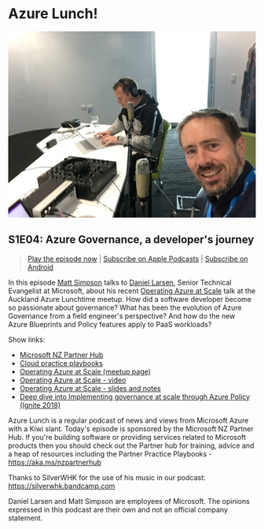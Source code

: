 # Azure Lunch!

![Matt Simpson and Daniel Larsen recording a podcast](./s1e04_512.jpg)

## S1E04: Azure Governance, a developer's journey

> [Play the episode now](https://azurelunchnz.azureedge.net/podcasts/azure-lunch-s1e04.mp3) |
> [Subscribe on Apple Podcasts](https://itunes.apple.com/nz/podcast/azure-lunch/id1436427476?mt=2)
| [Subscribe on Android](https://subscribeonandroid.com/azurelunchnz.azureedge.net/podcast/feed.rss)

<p>In this episode <a href="https://twitter.com/msimpsonnz">Matt Simpson</a> talks to 
<a href="https://twitter.com/DanielLarsenNZ">Daniel Larsen</a>, Senior Technical Evangelist at
Microsoft, about his recent <a href="https://www.meetup.com/Auckland-Azure-Lunchtime-Meetup/events/253772141/">Operating
Azure at Scale</a> talk at the Auckland Azure Lunchtime meetup. How did a software developer become so 
passionate about governance? What has been the evolution of Azure Governance from a field engineer's
perspective? And how do the new Azure Blueprints and Policy features apply to PaaS workloads?</p>

<p>Show links:</p>
<ul>
<li><a href="https://aka.ms/nzpartnerhub">Microsoft NZ Partner Hub</a></li>
<li><a href="https://partner.microsoft.com/en-nz/campaigns/cloud-practice-playbooks">Cloud practice playbooks</a></li>
<li><a href="https://www.meetup.com/Auckland-Azure-Lunchtime-Meetup/events/253772141/">Operating Azure at Scale (meetup page)</a></li>
<li><a href="https://www.blubrry.com/azure_lunch/38894513/meetup-azure-governance-operating-azure-at-scale/">Operating Azure at Scale - video</a></li>
<li><a href="https://github.com/DanielLarsenNZ/talks/tree/master/azure-governance-2018">Operating Azure at Scale - slides and notes</a></li>
<li><a href="https://myignite.techcommunity.microsoft.com/sessions/65631">Deep dive into Implementing governance at scale through Azure Policy (Ignite 2018)</a></li>
</ul>

<p>Azure Lunch is a regular podcast of news and views from Microsoft Azure with a Kiwi slant. Today's episode
is sponsored by the Microsoft NZ Partner Hub. If you're building software or providing services related
to Microsoft products then you should check out the Partner hub for training, advice and a heap of resources
including the Partner Practice Playbooks - <a href="https://aka.ms/nzpartnerhub">https://aka.ms/nzpartnerhub</a></p>

<p>Thanks to SilverWHK for the use of his music in our podcast: <a href="https://silverwhk.bandcamp.com/">https://silverwhk.bandcamp.com</a></p>

<p>Daniel Larsen and Matt Simpson are employees of Microsoft. The opinions expressed in this podcast are
their own and not an official company statement.</p>
